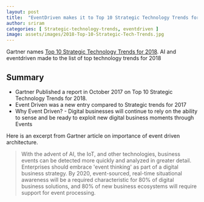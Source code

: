 ```yaml
---
layout: post
title:  "EventDriven makes it to Top 10 Strategic Technology Trends for 2018"
author: sriram
categories: [ Strategic-technology-trends, eventdriven ]
image: assets/images/2018-Top-10-Strategic-Tech-Trends.jpg
---
```


Gartner names [Top 10 Strategic Technology Trends for 2018][trends]. AI and eventdriven made to the list of top technology trends for 2018

## Summary

+ Gartner Published a report in October 2017 on Top 10 Strategic Technology Trends for 2018. 
+ Event Driven was a new entry compared to Strategic trends for 2017
+ Why Event Driven? - Digital businesses will continue to rely on the ability to sense and be ready to exploit new digital business moments through Events

Here is an excerpt from Gartner article on importance of event driven architecture.

> With the advent of AI, the IoT, and other technologies, business events can be detected more quickly and analyzed in greater detail. Enterprises should embrace 'event thinking' as part of a digital business strategy. By 2020, event-sourced, real-time situational awareness will be a required characteristic for 80% of digital business solutions, and 80% of new business ecosystems will require support for event processing.



[trends]: https://www.gartner.com/smarterwithgartner/gartner-top-10-strategic-technology-trends-for-2018/
